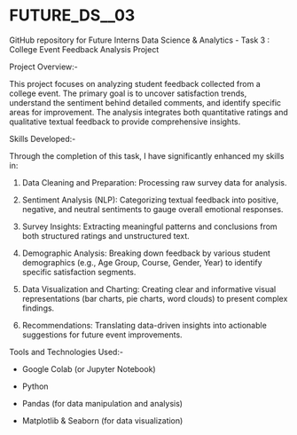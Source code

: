 # FUTURE_DS__03
GitHub repository for Future Interns Data Science &amp; Analytics - Task 3 : College Event Feedback Analysis Project

Project Overview:-

This project focuses on analyzing student feedback collected from a college event. The primary goal is to uncover satisfaction trends, understand the sentiment behind detailed comments, and identify specific areas for improvement. The analysis integrates both quantitative ratings and qualitative textual feedback to provide comprehensive insights.

Skills Developed:-

Through the completion of this task, I have significantly enhanced my skills in:

1. Data Cleaning and Preparation: Processing raw survey data for analysis.

2. Sentiment Analysis (NLP): Categorizing textual feedback into positive, negative, and neutral sentiments to gauge overall emotional responses.

3. Survey Insights: Extracting meaningful patterns and conclusions from both structured ratings and unstructured text.

4. Demographic Analysis: Breaking down feedback by various student demographics (e.g., Age Group, Course, Gender, Year) to identify specific satisfaction segments.

5. Data Visualization and Charting: Creating clear and informative visual representations (bar charts, pie charts, word clouds) to present complex findings.

6. Recommendations: Translating data-driven insights into actionable suggestions for future event improvements.

Tools and Technologies Used:-

* Google Colab (or Jupyter Notebook)

* Python

* Pandas (for data manipulation and analysis)

* Matplotlib & Seaborn (for data visualization)
